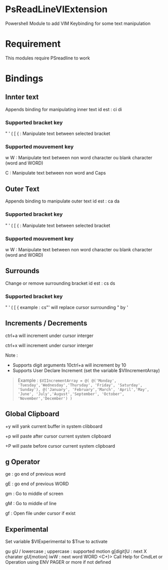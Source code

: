 # PsReadLineVIExtension
Powershell Module to add VIM Keybinding for some text manipulation

# Requirement
This modules require PSreadline to work

# Bindings
## Innter text
Appends binding for manipulating inner text
id est : ci di
### Supported bracket key
" ' ( [ { : Manipulate text between selected bracket
### Supported mouvement key
w W : Manipulate text between non word character ou blank character (word and WORD)

C 	: Manipulate text between non word and Caps 
## Outer Text
Appends binding to manipulate outer text
id est : ca da
### Supported bracket key
" ' ( [ { : Manipulate text between selected bracket
### Supported mouvement key
w W : Manipulate text between non word character ou blank character (word and WORD)
## Surrounds
Change or remove surrounding bracket
id est : cs ds
### Supported bracket key
" ' ( [ { 
example : cs"' will replace cursor surrounding " by '
## Increments / Decrements
ctrl+a will increment under cursor interger

ctrl+x will increment under cursor interger

Note : 
- Supports digit arguments 10ctrl+a will increment by 10
- Supports User Declare Increment (set the variable $VIIncrementArray)
> Example :
> `$VIIncrementArray = @(
 	@('Monday', 'Tuesday','Wednesday','Thursday', 'Friday', 'Saturday', 'Sunday'),
	@('January', 'February','March', 'April','May', 'June',
	'July','August','September', 'October', 'November','December') )`

## Global Clipboard
+y will yank current buffer in system clibboard

+p will paste after cursor current system clipboard

+P will paste before cursor current system clipboard

## g Operator
ge : go end of previous word

gE : go end of previous WORD

gm : Go to middle of screen

gM : Go to middle of line

gf : Open file under cursor if exist

## Experimental
Set variable $VIExperimental to $True to activate

gu gU / lowercase ; uppercase :
	supported motion
	g[digit]U : next X charater
	gU[motion] iwW : next word WORD
<C+)> Call Help for CmdLet or Operation using ENV PAGER or more if not defined
